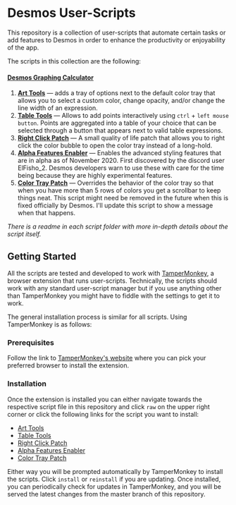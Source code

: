 # Desmos User-Scripts

This repository is a collection of user-scripts that automate certain tasks or add features to Desmos in order to enhance the productivity or enjoyability of the app.

The scripts in this collection are the following:

#### [Desmos Graphing Calculator](https://www.desmos.com/calculator)
1. **[Art Tools][arttoolsfolder]** — adds a tray of options next to the default color tray that allows you to select a custom color, change opacity, and/or change the line width of an expression.
1. **[Table Tools][tabletoolsfolder]** — Allows to add points interactively using `ctrl` + `left mouse button`. Points are aggregated into a table of your choice that can be selected through a button that appears next to valid table expressions.
1. **[Right Click Patch][rmbpatchfolder]** — A small quality of life patch that allows you to right click the color bubble to open the color tray instead of a long-hold.
1. **[Alpha Features Enabler][alphaenablerfolder]** — Enables the advanced styling features that are in alpha as of November 2020. First discovered by the discord user ElFisho_2. Desmos developers warn to use these with care for the time being because they are highly experimental features.
1. **[Color Tray Patch][traypatchfolder]** — Overrides the behavior of the color tray so that when you have more than 5 rows of colors you get a scrollbar to keep things neat. This script might need be removed in the future when this is fixed officially by Desmos. I'll update this script to show a message when that happens.

*There is a readme in each script folder with more in-depth details about the script itself.*

## Getting Started

All the scripts are tested and developed to work with [TamperMonkey](https://www.tampermonkey.net/), a browser extension that runs user-scripts. Technically, the scripts should work with any standard user-script manager but if you use anything other than TamperMonkey you might have to fiddle with the settings to get it to work.

The general installation process is similar for all scripts. Using TamperMonkey is as follows:

### Prerequisites

Follow the link to [TamperMonkey's website](https://www.tampermonkey.net/) where you can pick your preferred browser to install the extension.

### Installation

Once the extension is installed you can either navigate towards the respective script file in this repository and click `raw` on the upper right corner or click the following links for the script you want to install:

* [Art Tools][arttoolsraw]
* [Table Tools][tabletoolsraw]
* [Right Click Patch][rmbpatchraw]
* [Alpha Features Enabler][alphaenablerraw]
* [Color Tray Patch][traypatchraw]

Either way you will be prompted automatically by TamperMonkey to install the scripts. Click `install` or `reinstall` if you are updating. Once installed, you can periodically check for updates in TamperMonkey, and you will be served the latest changes from the master branch of this repository.

[arttoolsfolder]: /art-tools-script
[tabletoolsfolder]: /table-tools-script
[rmbpatchfolder]: /right-click-patch
[alphaenablerfolder]: /alpha-feature-enabler
[traypatchfolder]: /tray-scroll-patch
[arttoolsraw]: https://github.com/SlimRunner/desmos-scripts-addons/raw/master/art-tools-script/dgc-art-tools.user.js
[tabletoolsraw]: https://github.com/SlimRunner/desmos-scripts-addons/raw/master/table-tools-script/dgc-table-tools.user.js
[rmbpatchraw]: https://github.com/SlimRunner/desmos-scripts-addons/raw/master/right-click-patch/dcg-rmb-color.user.js
[alphaenablerraw]: https://github.com/SlimRunner/desmos-scripts-addons/raw/master/alpha-feature-enabler/dgc-alpha-enabler.user.js
[traypatchraw]: https://github.com/SlimRunner/desmos-scripts-addons/raw/master/tray-scroll-patch/dgc-scroll-patch.user.js

